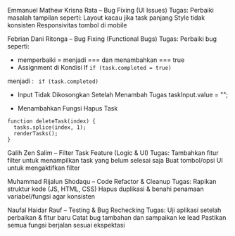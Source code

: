 Emmanuel Mathew Krisna Rata – Bug Fixing (UI Issues)
Tugas:
Perbaiki masalah tampilan seperti:
Layout kacau jika task panjang
Style tidak konsisten
Responsivitas tombol di mobile

Febrian Dani Ritonga – Bug Fixing (Functional Bugs)
Tugas:
Perbaiki bug seperti:
- memperbaiki = menjadi === dan menambahkan === true
- Assignment di Kondisi If 
```if (task.completed = true)```
 
menjadi :
``` if (task.completed)```

- Input Tidak Dikosongkan Setelah Menambah Tugas
taskInput.value = "";

- Menambahkan Fungsi Hapus Task
```
function deleteTask(index) {
  tasks.splice(index, 1);
  renderTasks();
}
```

Galih Zen Salim – Filter Task Feature (Logic & UI)
Tugas:
Tambahkan fitur filter untuk menampilkan task yang belum selesai saja
Buat tombol/opsi UI untuk mengaktifkan filter

Muhammad Rijalun Shodaqu – Code Refactor & Cleanup
Tugas:
Rapikan struktur kode (JS, HTML, CSS)
Hapus duplikasi & benahi penamaan variabel/fungsi agar konsisten

 Naufal Haidar Rauf – Testing & Bug Rechecking
Tugas:
Uji aplikasi setelah perbaikan & fitur baru
Catat bug tambahan dan sampaikan ke lead
Pastikan semua fungsi berjalan sesuai ekspektasi
